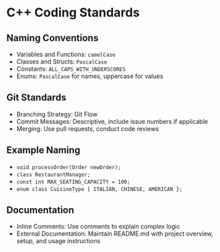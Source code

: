 # C++ Coding Standards

## Naming Conventions
- Variables and Functions: `camelCase`
- Classes and Structs: `PascalCase`
- Constants: `ALL_CAPS_WITH_UNDERSCORES`
- Enums: `PascalCase` for names, uppercase for values

## Git Standards
- Branching Strategy: Git Flow
- Commit Messages: Descriptive, include issue numbers if applicable
- Merging: Use pull requests, conduct code reviews

## Example Naming
- `void processOrder(Order newOrder);`
- `class RestaurantManager;`
- `const int MAX_SEATING_CAPACITY = 100;`
- `enum class CuisineType { ITALIAN, CHINESE, AMERICAN };`

## Documentation
- Inline Comments: Use comments to explain complex logic
- External Documentation: Maintain README.md with project overview, setup, and usage instructions
